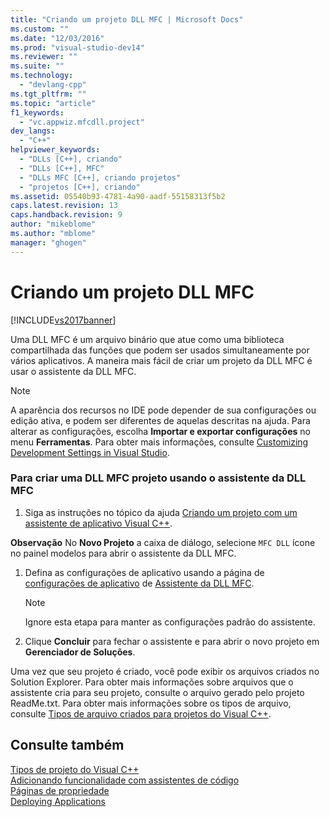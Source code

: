```yaml
---
title: "Criando um projeto DLL MFC | Microsoft Docs"
ms.custom: ""
ms.date: "12/03/2016"
ms.prod: "visual-studio-dev14"
ms.reviewer: ""
ms.suite: ""
ms.technology: 
  - "devlang-cpp"
ms.tgt_pltfrm: ""
ms.topic: "article"
f1_keywords: 
  - "vc.appwiz.mfcdll.project"
dev_langs: 
  - "C++"
helpviewer_keywords: 
  - "DLLs [C++], criando"
  - "DLLs [C++], MFC"
  - "DLLs MFC [C++], criando projetos"
  - "projetos [C++], criando"
ms.assetid: 05540b93-4781-4a90-aadf-55158313f5b2
caps.latest.revision: 13
caps.handback.revision: 9
author: "mikeblome"
ms.author: "mblome"
manager: "ghogen"
---
```

# Criando um projeto DLL MFC
[!INCLUDE[vs2017banner](../../assembler/inline/includes/vs2017banner.md)]

Uma DLL MFC é um arquivo binário que atue como uma biblioteca compartilhada das funções que podem ser usados simultaneamente por vários aplicativos.  A maneira mais fácil de criar um projeto da DLL MFC é usar o assistente da DLL MFC.  
  
> [!NOTE]
>  A aparência dos recursos no IDE pode depender de sua configurações ou edição ativa, e podem ser diferentes de aquelas descritas na ajuda.  Para alterar as configurações, escolha **Importar e exportar configurações** no menu **Ferramentas**.  Para obter mais informações, consulte [Customizing Development Settings in Visual Studio](http://msdn.microsoft.com/pt-br/22c4debb-4e31-47a8-8f19-16f328d7dcd3).  
  
### Para criar uma DLL MFC projeto usando o assistente da DLL MFC  
  
1.  Siga as instruções no tópico da ajuda [Criando um projeto com um assistente de aplicativo Visual C\+\+](../../ide/creating-desktop-projects-by-using-application-wizards.md).  
  
 **Observação** No **Novo Projeto** a caixa de diálogo, selecione `MFC DLL` ícone no painel modelos para abrir o assistente da DLL MFC.  
  
1.  Defina as configurações de aplicativo usando a página de [configurações de aplicativo](../../mfc/reference/application-settings-mfc-dll-wizard.md) de [Assistente da DLL MFC](../../mfc/reference/mfc-dll-wizard.md).  
  
    > [!NOTE]
    >  Ignore esta etapa para manter as configurações padrão do assistente.  
  
2.  Clique **Concluir** para fechar o assistente e para abrir o novo projeto em **Gerenciador de Soluções**.  
  
 Uma vez que seu projeto é criado, você pode exibir os arquivos criados no Solution Explorer.  Para obter mais informações sobre arquivos que o assistente cria para seu projeto, consulte o arquivo gerado pelo projeto ReadMe.txt.  Para obter mais informações sobre os tipos de arquivo, consulte [Tipos de arquivo criados para projetos do Visual C\+\+](../../ide/file-types-created-for-visual-cpp-projects.md).  
  
## Consulte também  
 [Tipos de projeto do Visual C\+\+](../Topic/Debugging%20Preparation:%20Visual%20C++%20Project%20Types.md)   
 [Adicionando funcionalidade com assistentes de código](../../ide/adding-functionality-with-code-wizards-cpp.md)   
 [Páginas de propriedade](../../ide/property-pages-visual-cpp.md)   
 [Deploying Applications](http://msdn.microsoft.com/pt-br/4ff8881d-0daf-47e7-bfe7-774c625031b4)
